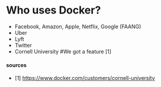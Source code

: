 # Who uses Docker?


 - Facebook, Amazon, Apple, Netflix, Google (FAANG)
 - Uber
 - Lyft
 - Twitter
 - Cornell University #We got a feature [1]



#### sources
 - [1] https://www.docker.com/customers/cornell-university
